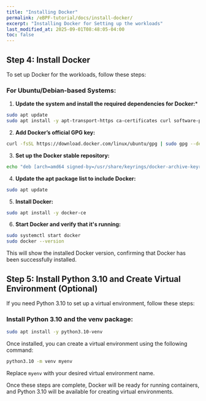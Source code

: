 ```yaml
---
title: "Installing Docker"
permalink: /eBPF-tutorial/docs/install-docker/
excerpt: "Installing Docker for Setting up the workloads"
last_modified_at: 2025-09-01T08:48:05-04:00
toc: false
---
```


## Step 4: Install Docker

To set up Docker for the workloads, follow these steps:

### For Ubuntu/Debian-based Systems:
1. **Update the system and install the required dependencies for Docker:***
  
  ```bash
  sudo apt update
  sudo apt install -y apt-transport-https ca-certificates curl software-properties-common
  ```

2. **Add Docker’s official GPG key:**

  ```bash
  curl -fsSL https://download.docker.com/linux/ubuntu/gpg | sudo gpg --dearmor -o /usr/share/keyrings/docker-archive-keyring.gpg
  ```

3. **Set up the Docker stable repository:**

  ```bash
  echo "deb [arch=amd64 signed-by=/usr/share/keyrings/docker-archive-keyring.gpg] https://download.docker.com/linux/ubuntu $(lsb_release -cs) stable" | sudo tee /etc/apt/sources.list.d/docker.list > /dev/null
  ```

4. **Update the apt package list to include Docker:**

  ```bash
  sudo apt update
  ```

5. **Install Docker:**

  ```bash
  sudo apt install -y docker-ce
  ```

6. **Start Docker and verify that it's running:**

  ```bash
  sudo systemctl start docker
  sudo docker --version
  ```

  This will show the installed Docker version, confirming that Docker has been successfully installed.

## Step 5: Install Python 3.10 and Create Virtual Environment (Optional)

If you need Python 3.10 to set up a virtual environment, follow these steps:

### Install Python 3.10 and the venv package:

```bash
sudo apt install -y python3.10-venv
```

Once installed, you can create a virtual environment using the following command:

```bash
python3.10 -m venv myenv
```

Replace `myenv` with your desired virtual environment name.

Once these steps are complete, Docker will be ready for running containers, and Python 3.10 will be available for creating virtual environments.
